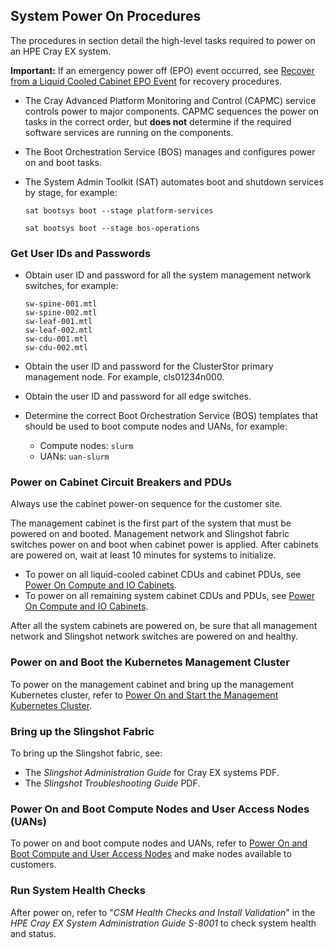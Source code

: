 

## System Power On Procedures

The procedures in section detail the high-level tasks required to power on an HPE Cray EX system.

**Important:** If an emergency power off \(EPO\) event occurred, see [Recover from a Liquid Cooled Cabinet EPO Event](Recover_from_a_Liquid_Cooled_Cabinet_EPO_Event.md) for recovery procedures.

-   The Cray Advanced Platform Monitoring and Control \(CAPMC\) service controls power to major components. CAPMC sequences the power on tasks in the correct order, but **does not** determine if the required software services are running on the components.
-   The Boot Orchestration Service \(BOS\) manages and configures power on and boot tasks.
-   The System Admin Toolkit \(SAT\) automates boot and shutdown services by stage, for example:

    ```screen
    sat bootsys boot --stage platform-services
    ```

    ```screen
    sat bootsys boot --stage bos-operations
    ```


### Get User IDs and Passwords

-   Obtain user ID and password for all the system management network switches, for example:

    ```screen
    sw-spine-001.mtl
    sw-spine-002.mtl
    sw-leaf-001.mtl
    sw-leaf-002.mtl
    sw-cdu-001.mtl
    sw-cdu-002.mtl
    ```

-   Obtain the user ID and password for the ClusterStor primary management node. For example, cls01234n000.
-   Obtain the user ID and password for all edge switches.
-   Determine the correct Boot Orchestration Service \(BOS\) templates that should be used to boot compute nodes and UANs, for example:
    -   Compute nodes: `slurm`
    -   UANs: `uan-slurm`

### Power on Cabinet Circuit Breakers and PDUs

Always use the cabinet power-on sequence for the customer site.

The management cabinet is the first part of the system that must be powered on and booted. Management network and Slingshot fabric switches power on and boot when cabinet power is applied. After cabinets are powered on, wait at least 10 minutes for systems to initialize.

-   To power on all liquid-cooled cabinet CDUs and cabinet PDUs, see [Power On Compute and IO Cabinets](Power_On_Compute_and_IO_Cabinets.md).
-   To power on all remaining system cabinet CDUs and PDUs, see [Power On Compute and IO Cabinets](Power_On_Compute_and_IO_Cabinets.md).

After all the system cabinets are powered on, be sure that all management network and Slingshot network switches are powered on and healthy.

### Power on and Boot the Kubernetes Management Cluster

To power on the management cabinet and bring up the management Kubernetes cluster, refer to [Power On and Start the Management Kubernetes Cluster](Power_On_and_Start_the_Management_Kubernetes_Cluster.md).

### Bring up the Slingshot Fabric

To bring up the Slingshot fabric, see:

-   The *Slingshot Administration Guide* for Cray EX systems PDF.
-   The *Slingshot Troubleshooting Guide* PDF.

### Power On and Boot Compute Nodes and User Access Nodes \(UANs\)

To power on and boot compute nodes and UANs, refer to [Power On and Boot Compute and User Access Nodes](Power_On_and_Boot_Compute_Nodes_and_User_Access_Nodes.md) and make nodes available to customers.

### Run System Health Checks

After power on, refer to "*CSM Health Checks and Install Validation*" in the *HPE Cray EX System Administration Guide S-8001* to check system health and status.



